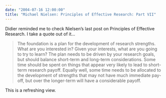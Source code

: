 ```yaml
---
date: "2004-07-16 12:00:00"
title: "Michael Nielsen: Principles of Effective Research: Part VII"
---
```




Didier reminded me to check Nielsen&rsquo;s last post on Principles of Effective Research. I take a quote out of it&hellip;

>The foundation is a plan for the development of research strengths. What are you interested in? Given your interests, what are you going to try to learn? The plan needs to be driven by your research goals, but should balance short-term and long-term considerations. Some time should be spent on things that appear very likely to lead to short-term research payoff. Equally well, some time needs to be allocated to the development of strengths that may not have much immediate pay-off, but over the longer-term will have a considerable payoff.



This is a refreshing view.
